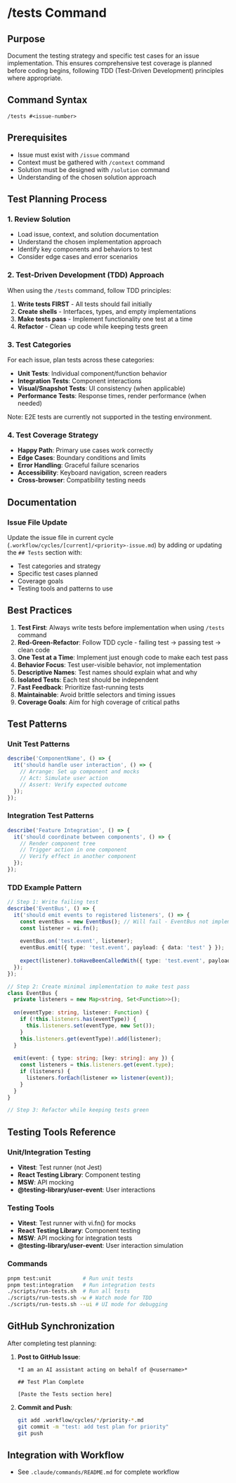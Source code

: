 # /tests Command

## Purpose
Document the testing strategy and specific test cases for an issue implementation. This ensures comprehensive test coverage is planned before coding begins, following TDD (Test-Driven Development) principles where appropriate.

## Command Syntax
```
/tests #<issue-number>
```

## Prerequisites
- Issue must exist with `/issue` command
- Context must be gathered with `/context` command
- Solution must be designed with `/solution` command
- Understanding of the chosen solution approach

## Test Planning Process

### 1. Review Solution
- Load issue, context, and solution documentation
- Understand the chosen implementation approach
- Identify key components and behaviors to test
- Consider edge cases and error scenarios

### 2. Test-Driven Development (TDD) Approach
When using the `/tests` command, follow TDD principles:
1. **Write tests FIRST** - All tests should fail initially
2. **Create shells** - Interfaces, types, and empty implementations
3. **Make tests pass** - Implement functionality one test at a time
4. **Refactor** - Clean up code while keeping tests green

### 3. Test Categories
For each issue, plan tests across these categories:
- **Unit Tests**: Individual component/function behavior
- **Integration Tests**: Component interactions
- **Visual/Snapshot Tests**: UI consistency (when applicable)
- **Performance Tests**: Response times, render performance (when needed)

Note: E2E tests are currently not supported in the testing environment.

### 4. Test Coverage Strategy
- **Happy Path**: Primary use cases work correctly
- **Edge Cases**: Boundary conditions and limits
- **Error Handling**: Graceful failure scenarios
- **Accessibility**: Keyboard navigation, screen readers
- **Cross-browser**: Compatibility testing needs

## Documentation

### Issue File Update
Update the issue file in current cycle (`.workflow/cycles/[current]/<priority>-issue.md`) by adding or updating the `## Tests` section with:
- Test categories and strategy
- Specific test cases planned
- Coverage goals
- Testing tools and patterns to use

## Best Practices

1. **Test First**: Always write tests before implementation when using `/tests` command
2. **Red-Green-Refactor**: Follow TDD cycle - failing test → passing test → clean code
3. **One Test at a Time**: Implement just enough code to make each test pass
4. **Behavior Focus**: Test user-visible behavior, not implementation
5. **Descriptive Names**: Test names should explain what and why
6. **Isolated Tests**: Each test should be independent
7. **Fast Feedback**: Prioritize fast-running tests
8. **Maintainable**: Avoid brittle selectors and timing issues
9. **Coverage Goals**: Aim for high coverage of critical paths

## Test Patterns

### Unit Test Patterns
```typescript
describe('ComponentName', () => {
  it('should handle user interaction', () => {
    // Arrange: Set up component and mocks
    // Act: Simulate user action
    // Assert: Verify expected outcome
  });
});
```

### Integration Test Patterns
```typescript
describe('Feature Integration', () => {
  it('should coordinate between components', () => {
    // Render component tree
    // Trigger action in one component
    // Verify effect in another component
  });
});
```

### TDD Example Pattern
```typescript
// Step 1: Write failing test
describe('EventBus', () => {
  it('should emit events to registered listeners', () => {
    const eventBus = new EventBus(); // Will fail - EventBus not implemented
    const listener = vi.fn();
    
    eventBus.on('test.event', listener);
    eventBus.emit({ type: 'test.event', payload: { data: 'test' } });
    
    expect(listener).toHaveBeenCalledWith({ type: 'test.event', payload: { data: 'test' } });
  });
});

// Step 2: Create minimal implementation to make test pass
class EventBus {
  private listeners = new Map<string, Set<Function>>();
  
  on(eventType: string, listener: Function) {
    if (!this.listeners.has(eventType)) {
      this.listeners.set(eventType, new Set());
    }
    this.listeners.get(eventType)!.add(listener);
  }
  
  emit(event: { type: string; [key: string]: any }) {
    const listeners = this.listeners.get(event.type);
    if (listeners) {
      listeners.forEach(listener => listener(event));
    }
  }
}

// Step 3: Refactor while keeping tests green
```

## Testing Tools Reference

### Unit/Integration Testing
- **Vitest**: Test runner (not Jest)
- **React Testing Library**: Component testing
- **MSW**: API mocking
- **@testing-library/user-event**: User interactions

### Testing Tools
- **Vitest**: Test runner with vi.fn() for mocks
- **React Testing Library**: Component testing
- **MSW**: API mocking for integration tests
- **@testing-library/user-event**: User interaction simulation

### Commands
```bash
pnpm test:unit          # Run unit tests
pnpm test:integration   # Run integration tests
./scripts/run-tests.sh  # Run all tests
./scripts/run-tests.sh -w # Watch mode for TDD
./scripts/run-tests.sh --ui # UI mode for debugging
```

## GitHub Synchronization

After completing test planning:

1. **Post to GitHub Issue**:
   ```
   *I am an AI assistant acting on behalf of @<username>*
   
   ## Test Plan Complete
   
   [Paste the Tests section here]
   ```

2. **Commit and Push**:
   ```bash
   git add .workflow/cycles/*/priority-*.md
   git commit -m "test: add test plan for priority"
   git push
   ```

## Integration with Workflow

- See `.claude/commands/README.md` for complete workflow

